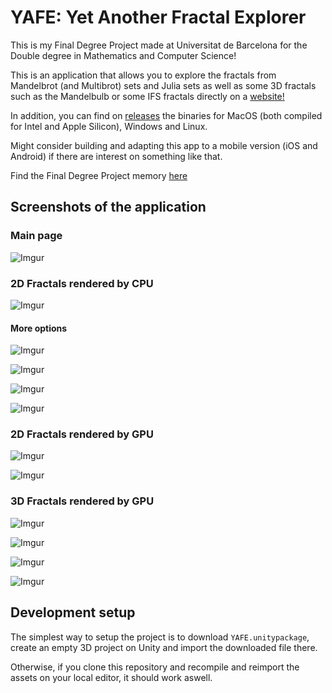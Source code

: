 # YAFE: Yet Another Fractal Explorer

This is my Final Degree Project made at Universitat de Barcelona for the Double degree in Mathematics and Computer Science!

This is an application that allows you to explore the fractals from Mandelbrot (and Multibrot) sets and Julia sets as well as some 3D fractals such as the Mandelbulb or some IFS fractals directly on a [website!](https://0xAdriaTorralba.github.io/YetAnotherFractalExplorer/)

In addition, you can find on [releases](https://github.com/0xAdriaTorralba/YetAnotherFractalExplorer/releases/latest) the binaries for MacOS (both compiled for Intel and Apple Silicon), Windows and Linux.

Might consider building and adapting this app to a mobile version (iOS and Android) if there are interest on something like that.

Find the Final Degree Project memory [here](http://diposit.ub.edu/dspace/handle/2445/178855)

## Screenshots of the application

### Main page
![Imgur](https://i.imgur.com/ijVMPEv.png "Main Page")

### 2D Fractals rendered by CPU
![Imgur](https://i.imgur.com/OW7UJKj.png "2D CPU Page")

#### More options

![Imgur](https://i.imgur.com/rsTvUpa.png "More options")

![Imgur](https://i.imgur.com/xHV539g.png "Finding periodic orbits")

![Imgur](https://i.imgur.com/jnhjqG8.png "Henrisken Algorithm")


![Imgur](https://i.imgur.com/QvQONdu.png "Different Colormaps")

### 2D Fractals rendered by GPU
![Imgur](https://i.imgur.com/OW7UJKj.png "2D GPU Scene")

![Imgur](https://i.imgur.com/66Jp1xR.png "Multibrot sets")


### 3D Fractals rendered by GPU
![Imgur](https://i.imgur.com/SF5M0uC.png "3D GPU Scene")


![Imgur](https://i.imgur.com/j77vjOF.png "Mandelbulb")



![Imgur](https://i.imgur.com/ceEp2xM.png "Sierpiński Tetrahedron")



![Imgur](https://i.imgur.com/BFbSLAR.png "Menger Sponge")

## Development setup

The simplest way to setup the project is to download `YAFE.unitypackage`, create an empty 3D project on Unity and import the downloaded file there.

Otherwise, if you clone this repository and recompile and reimport the assets on your local editor, it should work aswell.
